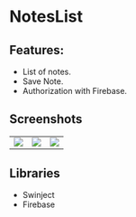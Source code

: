 # NotesList
## Features:
  - List of notes.
  - Save Note.
  - Authorization with Firebase.
## Screenshots
<table>
  <tr>
  </tr>
  <tr>
    <td valign="top"><img src="https://user-images.githubusercontent.com/62143581/129536972-9b365cfa-915a-4c08-996b-c5a76a8cf0d3.png"></td>
    <td valign="top"><img src="https://user-images.githubusercontent.com/62143581/129536980-5125b18b-76aa-4daf-ac95-bfe87f9c937b.png"></td>
    <td valign="top"><img src="https://user-images.githubusercontent.com/62143581/129536982-26810d4b-d55f-4805-9116-97b9077d51ac.png"></td>
  </tr>
 </table>
 
## Libraries
 - Swinject
 - Firebase
